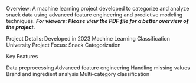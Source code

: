 Overview: 
A machine learning project developed to categorize and analyze snack data using advanced feature engineering and predictive modeling techniques.
***For viewers: Please view the PDF file for a better overview of the project.***

Project Details:
Developed in 2023
Machine Learning Classification University Project
Focus: Snack Categorization

Key Features

Data preprocessing
Advanced feature engineering
Handling missing values
Brand and ingredient analysis
Multi-category classification

